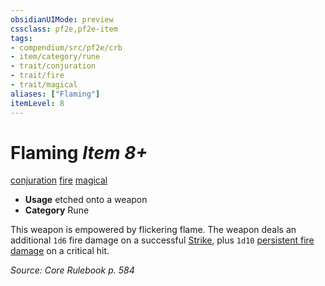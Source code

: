 ```yaml
---
obsidianUIMode: preview
cssclass: pf2e,pf2e-item
tags:
- compendium/src/pf2e/crb
- item/category/rune
- trait/conjuration
- trait/fire
- trait/magical
aliases: ["Flaming"]
itemLevel: 8
---
```

# Flaming *Item 8+*  
[conjuration](../../../rules/traits/conjuration.md)  [fire](../../../rules/traits/fire.md)  [magical](../../../rules/traits/magical.md)  

- **Usage** etched onto a weapon
- **Category** Rune

This weapon is empowered by flickering flame. The weapon deals an additional `1d6` fire damage on a successful [Strike](../../../rules/actions/strike.md), plus `1d10` [persistent fire damage](../../../rules/conditions.md#Persistent%20Damage) on a critical hit.

*Source: Core Rulebook p. 584*